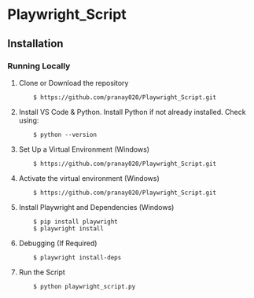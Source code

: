 # Playwright_Script







## Installation<a name="installation"></a>
### Running Locally


1. Clone or Download the repository

	```
    	$ https://github.com/pranay020/Playwright_Script.git
	```
2. Install VS Code & Python.
   Install Python if not already installed. Check using:

	```
		$ python --version
	```
4.  Set Up a Virtual Environment (Windows)
	```
        $ https://github.com/pranay020/Playwright_Script.git
	```
5.  Activate the virtual environment (Windows)
	```
        $ https://github.com/pranay020/Playwright_Script.git
	```
6.  Install Playwright and Dependencies (Windows)

	```
		$ pip install playwright
 		$ playwright install
	```
7.  Debugging (If Required)

	```
		$ playwright install-deps
	```
8.  Run the Script

	```
		$ python playwright_script.py
	```
 
